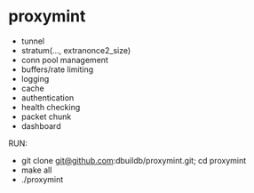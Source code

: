 # proxymint
- tunnel
- stratum(..., extranonce2_size)
- conn pool management
- buffers/rate limiting
- logging
- cache
- authentication
- health checking
- packet chunk
- dashboard

RUN:
- git clone git@github.com:dbuildb/proxymint.git; cd proxymint
- make all
- ./proxymint
